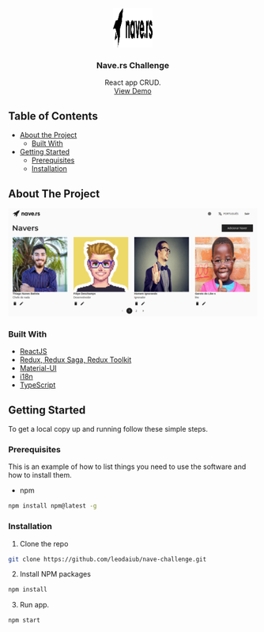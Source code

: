 
<p align="center">
  <a href="https://github.com/leodaiub/nave-challenge">
    <img src="src/app/components/Logo/logo.svg" alt="Logo" width="80" height="80">
  </a>

  <h3 align="center">Nave.rs Challenge</h3>

  <p align="center">
    React app CRUD.
    <br />
    <a href="https://nave-rs-challenge.netlify.app/navers">View Demo</a>
  </p>
</p>



<!-- TABLE OF CONTENTS -->
## Table of Contents

* [About the Project](#about-the-project)
  * [Built With](#built-with)
* [Getting Started](#getting-started)
  * [Prerequisites](#prerequisites)
  * [Installation](#installation)


<!-- ABOUT THE PROJECT -->
## About The Project

![Product Name Screen Shot](https://raw.githubusercontent.com/leodaiub/nave-challenge/master/public/Captura%20de%20Tela_%C3%81rea%20de%20Sele%C3%A7%C3%A3o_20200824173951.png)




### Built With

* [ReactJS]()
* [Redux, Redux Saga, Redux Toolkit]()
* [Material-UI]()
* [i18n]()
* [TypeScript]()

<!-- GETTING STARTED -->
## Getting Started

To get a local copy up and running follow these simple steps.

### Prerequisites

This is an example of how to list things you need to use the software and how to install them.
* npm
```sh
npm install npm@latest -g
```

### Installation

1. Clone the repo
```sh
git clone https://github.com/leodaiub/nave-challenge.git
```
2. Install NPM packages
```sh
npm install
```
3. Run app.
```sh
npm start
```
